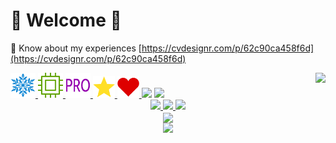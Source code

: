# 👋 Welcome 👋


📄 Know about my experiences [https://cvdesignr.com/p/62c90ca458f6d](https://cvdesignr.com/p/62c90ca458f6d)

<img align="right" src="https://github-readme-stats.vercel.app/api/top-langs/?username=softwarearchitect817&langs_count=10&layout=compact" />


<a href='https://archiveprogram.github.com/'>
    <img src='https://raw.githubusercontent.com/acervenky/animated-github-badges/master/assets/acbadge.gif' width='40'
        height='40'>
</a>
<a href='https://docs.github.com/en/developers'>
    <img src='https://raw.githubusercontent.com/acervenky/animated-github-badges/master/assets/devbadge.gif' width='40'
        height='40'>
</a>
<a href='https://github.com/pricing'>
    <img src='https://raw.githubusercontent.com/acervenky/animated-github-badges/master/assets/pro.gif' width='40'
        height='40'>
</a>
<a href='https://stars.github.com/'>
    <img src='https://raw.githubusercontent.com/acervenky/animated-github-badges/master/assets/starbadge.gif' width='35'
        height='35'>
</a>
<a href='https://docs.github.com/en/github/supporting-the-open-source-community-with-github-sponsors'>
    <img src='https://raw.githubusercontent.com/acervenky/animated-github-badges/master/assets/sponsorbadge.gif'
        width='35' height='35'>
</a>
<img src="https://user-images.githubusercontent.com/61900280/182406265-8b971aa1-38d5-4aeb-9007-b821495e7065.png" />


<img src="https://github-profile-trophy.vercel.app/?username=softwarearchitect817&margin-w=15&margin-h=15">


<div align="center">
    <a href="mailto:derekjones9817@gmail.com">
        <img src='https://img.icons8.com/fluency/344/gmail-new.png' height="40">
    </a>
    <a href="https://join.skype.com/invite/wk4IoNJDeAuE">
        <img src='https://img.icons8.com/color/344/skype.png' height="40">
    </a>
    <a href="https://t.me/GameArchitect">
        <img src='https://cdn-icons-png.flaticon.com/512/2111/2111644.png' height="40">
    </a>
</div>

<!-- ![aws-certified-solutions-architect-associate](https://user-images.githubusercontent.com/61900280/182406265-8b971aa1-38d5-4aeb-9007-b821495e7065.png) -->



<!--Statistics-->
<div align="center">
    <!-- Most Used Languages -->
    <div>
        <a href="https://www.enes.software/">
            <img align="center"
                src="https://github-readme-stats.vercel.app/api/top-langs/?username=devenes&layout=compact&theme=radical&langs_count=10" />
        </a>
    </div>
</div>


<div align="center">
    <a href="https://www.enes.software/">
        <img width=1000
            src="https://github-profile-trophy.vercel.app/?username=devenes&row=1&column=7&theme=onedark&no-frame=true" />
    </a>
</div>
